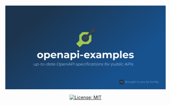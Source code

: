 <div align="center">

![Banner](./banner.png)

[![License: MIT](https://img.shields.io/badge/License-MIT-yellow.svg)](https://opensource.org/licenses/MIT)

</div>
